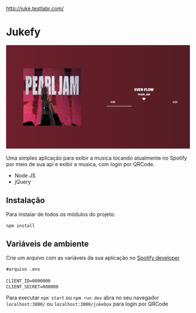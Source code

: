 
http://juke.testlabr.com/
# Jukefy

![captura de tela](https://raw.githubusercontent.com/HBeserra/Jukefy/master/docs/Captura%20de%20Tela.png)

Uma simples aplicação para exibir a musica tocando atualmente no Spotify por meio de sua api e exibir a musica, com login por QRCode.

- Node JS
- jQuery


## Instalação
Para instalar de todos os módulos do projeto:

    npm install
    
## Variáveis de ambiente 
Crie um arquivo com as variáveis da sua aplicação no [Spotify developer](https://developer.spotify.com/dashboard/applications) 

    #arquivo .env
    
    CLIENT_ID=0000000
    CLIENT_SECRET=000000

Para executar `npm start`  ou `npm run dev`
abra no seu navegador `localhost:3000/` ou `localhost:3000/jukebox` para login por QRCode 
## 
